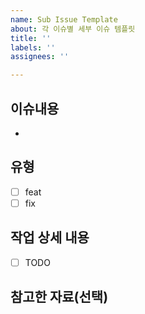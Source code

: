 ```yaml
---
name: Sub Issue Template
about: 각 이슈별 세부 이슈 템플릿
title: ''
labels: ''
assignees: ''

---
```


## 이슈내용
- 

## 유형
- [ ] feat
- [ ] fix

## 작업 상세 내용
- [ ] TODO

## 참고한 자료(선택)
